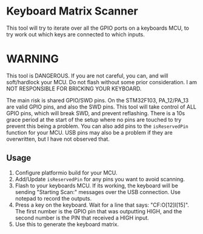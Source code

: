 Keyboard Matrix Scanner
=======================

This tool will try to iterate over all the GPIO ports on a keyboards MCU,
to try work out which keys are connected to which inputs.

WARNING
=======

This tool is DANGEROUS. If you are not careful, you can, and will soft/hardlock your MCU. Do not flash without some prior consideration.
I am NOT RESPONSIBLE FOR BRICKING YOUR KEYBOARD.

The main risk is shared GPIO/SWD pins.
On the STM32F103, PA_12/PA_13 are valid GPIO pins, and also the SWD pins.
 This tool will take control of ALL GPIO pins, which will break SWD, and prevent reflashing.
There is a 10s grace period at the start of the setup where no pins are touched to try prevent this being a problem.
You can also add pins to the `isReservedPin` function for your MCU.
USB pins may also be a problem if they are overwritten, but I have not observed that.

Usage
-----

1. Configure platformio build for your MCU.
2. Add/Update `isReservedPin` for any pins you want to avoid scanning.
3. Flash to your keyboards MCU. If its working, the keyboard will be sending "Starting Scan:" messages over the USB connection. Use notepad to record the outputs.
4. Press a key on the keyboard. Wait for a line that says: "CF:O[12]I[15]". The first number is the GPIO pin that was outputting HIGH, and the second number is the PIN that received a HIGH input.
5. Use this to generate the keyboard matrix.
